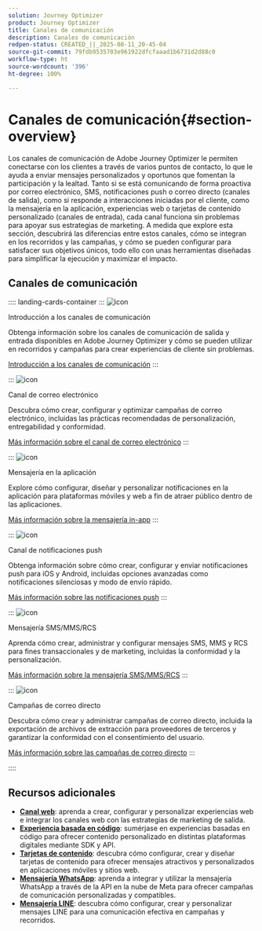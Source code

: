 ```yaml
---
solution: Journey Optimizer
product: Journey Optimizer
title: Canales de comunicación
description: Canales de comunicación
redpen-status: CREATED_||_2025-08-11_20-45-04
source-git-commit: 79fdb9535703e961922dfcfaaad1b6731d2d88c0
workflow-type: ht
source-wordcount: '396'
ht-degree: 100%

---
```



# Canales de comunicación{#section-overview}

Los canales de comunicación de Adobe Journey Optimizer le permiten conectarse con los clientes a través de varios puntos de contacto, lo que le ayuda a enviar mensajes personalizados y oportunos que fomentan la participación y la lealtad. Tanto si se está comunicando de forma proactiva por correo electrónico, SMS, notificaciones push o correo directo (canales de salida), como si responde a interacciones iniciadas por el cliente, como la mensajería en la aplicación, experiencias web o tarjetas de contenido personalizado (canales de entrada), cada canal funciona sin problemas para apoyar sus estrategias de marketing. A medida que explore esta sección, descubrirá las diferencias entre estos canales, cómo se integran en los recorridos y las campañas, y cómo se pueden configurar para satisfacer sus objetivos únicos, todo ello con unas herramientas diseñadas para simplificar la ejecución y maximizar el impacto.

## Canales de comunicación

:::: landing-cards-container
:::
![icon](https://cdn.experienceleague.adobe.com/icons/book.svg?lang=es)

Introducción a los canales de comunicación

Obtenga información sobre los canales de comunicación de salida y entrada disponibles en Adobe Journey Optimizer y cómo se pueden utilizar en recorridos y campañas para crear experiencias de cliente sin problemas.

[Introducción a los canales de comunicación](../using/channels/gs-channels.md)
:::

:::
![icon](https://cdn.experienceleague.adobe.com/icons/envelope.svg?lang=es)

Canal de correo electrónico

Descubra cómo crear, configurar y optimizar campañas de correo electrónico, incluidas las prácticas recomendadas de personalización, entregabilidad y conformidad.

[Más información sobre el canal de correo electrónico](email-landing-page.md)
:::

:::
![icon](https://cdn.experienceleague.adobe.com/icons/mobile.svg?lang=es)

Mensajería en la aplicación

Explore cómo configurar, diseñar y personalizar notificaciones en la aplicación para plataformas móviles y web a fin de atraer público dentro de las aplicaciones.

[Más información sobre la mensajería in-app](in-app-landing-page.md)
:::

:::
![icon](https://cdn.experienceleague.adobe.com/icons/bell.svg?lang=es)

Canal de notificaciones push

Obtenga información sobre cómo crear, configurar y enviar notificaciones push para iOS y Android, incluidas opciones avanzadas como notificaciones silenciosas y modo de envío rápido.

[Más información sobre las notificaciones push](push-landing-page.md)
:::

:::
![icon](https://cdn.experienceleague.adobe.com/icons/comment-dots.svg?lang=es)

Mensajería SMS/MMS/RCS

Aprenda cómo crear, administrar y configurar mensajes SMS, MMS y RCS para fines transaccionales y de marketing, incluidas la conformidad y la personalización.

[Más información sobre la mensajería SMS/MMS/RCS](sms-landing-page.md)
:::

:::
![icon](https://cdn.experienceleague.adobe.com/icons/mail-bulk.svg?lang=es)

Campañas de correo directo

Descubra cómo crear y administrar campañas de correo directo, incluida la exportación de archivos de extracción para proveedores de terceros y garantizar la conformidad con el consentimiento del usuario.

[Más información sobre las campañas de correo directo](direct-mail-landing-page.md)
:::

::::


## Recursos adicionales

- **[Canal web](web-landing-page.md)**: aprenda a crear, configurar y personalizar experiencias web e integrar los canales web con las estrategias de marketing de salida.
- **[Experiencia basada en código](code-based-experience-landing-page.md)**: sumérjase en experiencias basadas en código para ofrecer contenido personalizado en distintas plataformas digitales mediante SDK y API.
- **[Tarjetas de contenido](content-card-landing-page.md)**: descubra cómo configurar, crear y diseñar tarjetas de contenido para ofrecer mensajes atractivos y personalizados en aplicaciones móviles y sitios web.
- **[Mensajería WhatsApp](whatsapp-landing-page.md)**: aprenda a integrar y utilizar la mensajería WhatsApp a través de la API en la nube de Meta para ofrecer campañas de comunicación personalizadas y compatibles.
- **[Mensajería LINE](line-landing-page.md)**: descubra cómo configurar, crear y personalizar mensajes LINE para una comunicación efectiva en campañas y recorridos.
